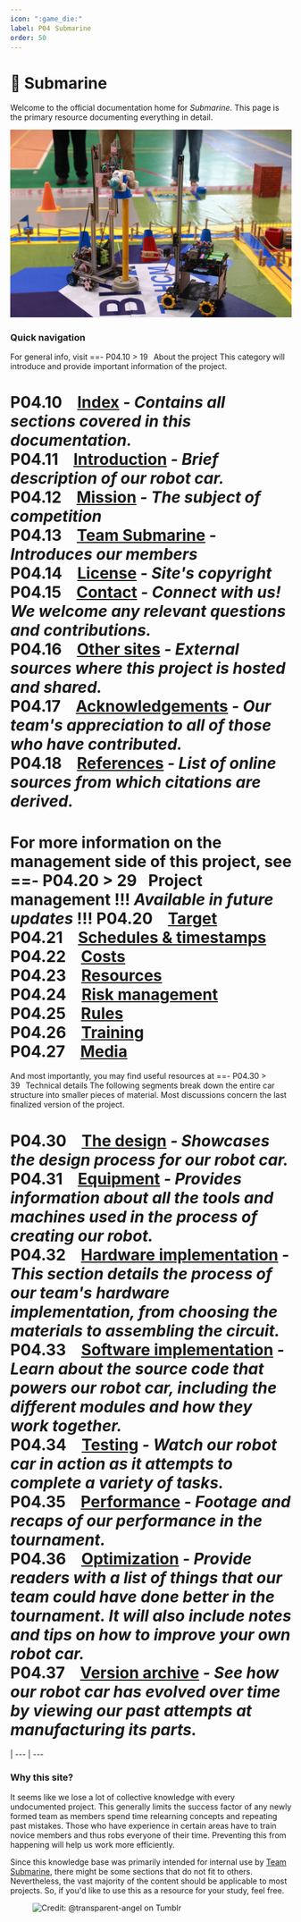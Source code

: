 ```yaml
---
icon: ":game_die:"
label: P04⠀Submarine
order: 50
---
```

# :game_die: Submarine

Welcome to the official documentation home for *Submarine*. This page is the primary resource documenting everything in detail.

![Our robot (left)](/projects/P04-submarine/media/intro-submarine.jpg)

### Quick navigation
For general info, visit
==- P04.10 > 19⠀About the project 
This category will introduce and provide important information of the project.

P04.10 ⠀[Index](/projects/P04-submarine/P04-10-19-about-the-project/P04-10-index.md) *- Contains all sections covered in this documentation.*\
P04.11 ⠀[Introduction](/projects/P04-submarine/P04-10-19-about-the-project/P04-11-introduction.md) *- Brief description of our robot car.*\
P04.12 ⠀[Mission](/projects/P04-submarine/P04-10-19-about-the-project/P04-12-mission.md) *- The subject of competition*\
P04.13 ⠀[Team Submarine](/projects/P04-submarine/P04-10-19-about-the-project/P04-13-team-submarine.md) *- Introduces our members*\
P04.14 ⠀[License](/projects/P04-submarine/P04-10-19-about-the-project/P04-14-license.md) *- Site's copyright*\
P04.15 ⠀[Contact](/projects/P04-submarine/P04-10-19-about-the-project/P04-15-contact.md) *- Connect with us! We welcome any relevant questions and contributions.*\
P04.16 ⠀[Other sites](/projects/P04-submarine/P04-10-19-about-the-project/P04-16-other-sites.md) *- External sources where this project is hosted and shared.*\
P04.17 ⠀[Acknowledgements](/projects/P04-submarine/P04-10-19-about-the-project/P04-17-acknowledgements.md) *- Our team's appreciation to all of those who have contributed.*\
P04.18 ⠀[References](/projects/P04-submarine/P04-10-19-about-the-project/P04-18-references.md) *- List of online sources from which citations are derived.*
===

For more information on the management side of this project, see 
==- P04.20 > 29⠀Project management
!!!
*Available in future updates*
!!!
P04.20 ⠀[Target](/projects/P04-submarine/P04-20-29-project-management/P04-20-target.md)\
P04.21 ⠀[Schedules & timestamps](/projects/P04-submarine/P04-20-29-project-management/P04-21-schedules.md)\
P04.22 ⠀[Costs](/projects/P04-submarine/P04-20-29-project-management/P04-22-costs.md)\
P04.23 ⠀[Resources](/projects/P04-submarine/P04-20-29-project-management/P04-23-resources.md)\
P04.24 ⠀[Risk management](/projects/P04-submarine/P04-20-29-project-management/P04-24-risks.md)\
P04.25 ⠀[Rules](/projects/P04-submarine/P04-20-29-project-management/P04-25-rules.md)\
P04.26 ⠀[Training](/projects/P04-submarine/P04-20-29-project-management/P04-26-training.md)\
P04.27 ⠀[Media](/projects/P04-submarine/P04-20-29-project-management/P04-27-media.md)
===

And most importantly, you may find useful resources at 
==- P04.30 > 39⠀Technical details
The following segments break down the entire car structure into smaller pieces of material. Most discussions concern the last finalized version of the project.

P04.30 ⠀[The design](/projects/P04-submarine/P04-30-39-technical-details/P04-30-the-design.md) *- Showcases the design process for our robot car.*\
P04.31 ⠀[Equipment](/projects/P04-submarine/P04-30-39-technical-details/P04-31-equipment.md) *- Provides information about all the tools and machines used in the process of creating our robot.*\
P04.32 ⠀[Hardware implementation](/projects/P04-submarine/P04-30-39-technical-details/P04-32-hardware.md) *- This section details the process of our team's hardware implementation, from choosing the materials to assembling the circuit.*\
P04.33 ⠀[Software implementation](/projects/P04-submarine/P04-30-39-technical-details/P04-33-software.md) *- Learn about the source code that powers our robot car, including the different modules and how they work together.*\
P04.34 ⠀[Testing](/projects/P04-submarine/P04-30-39-technical-details/P04-34-testing.md) *- Watch our robot car in action as it attempts to complete a variety of tasks.*\
P04.35 ⠀[Performance](/projects/P04-submarine/P04-30-39-technical-details/P04-35-performance.md) *- Footage and recaps of our performance in the tournament.*\
P04.36 ⠀[Optimization](/projects/P04-submarine/P04-30-39-technical-details/P04-36-optimization.md) *- Provide readers with a list of things that our team could have done better in the tournament. It will also include notes and tips on how to improve your own robot car.*\
P04.37 ⠀[Version archive](/projects/P04-submarine/P04-30-39-technical-details/P04-37-version-archive.md) *- See how our robot car has evolved over time by viewing our past attempts at manufacturing its parts.*
===

|
--- | ---

### Why this site?
It seems like we lose a lot of collective knowledge with every undocumented project. This generally limits the success factor of any newly formed team as members spend time relearning concepts and repeating past mistakes. Those who have experience in certain areas have to train novice members and thus robs everyone of their time. Preventing this from happening will help us work more efficiently.

Since this knowledge base was primarily intended for internal use by [Team Submarine](/projects/P04-submarine/P04-10-19-about-the-project/P04-13-team-submarine.md), there might be some sections that do not fit to others. Nevertheless, the vast majority of the content should be applicable to most projects. So, if you'd like to use this as a resource for your study, feel free.

<figure>
    <img src="https://64.media.tumblr.com/d103eb823dce2842c673f409f036857b/tumblr_mzx9wrdwFa1snc5kxo1_1280.gifv" alt="Credit: @transparent-angel on Tumblr">
</figure>